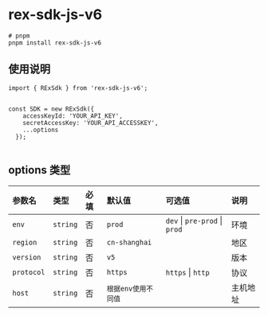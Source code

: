 # rex-sdk-js-v6

```
# pnpm
pnpm install rex-sdk-js-v6
```

## 使用说明

```
import { RExSdk } from 'rex-sdk-js-v6';


const SDK = new RExSdk({
    accessKeyId: 'YOUR_API_KEY',
    secretAccessKey: 'YOUR_API_ACCESSKEY',
    ...options
  });


```

## options 类型

| 参数名     | 类型     | 必填 | 默认值              | 可选值                        | 说明     |
| :--------- | :------- | :--- | :------------------ | :---------------------------- | :------- |
| `env`      | `string` | 否   | `prod`              | `dev` \| `pre-prod` \| `prod` | 环境     |
| `region`   | `string` | 否   | `cn-shanghai`       |                               | 地区     |
| `version`  | `string` | 否   | `v5`                |                               | 版本     |
| `protocol` | `string` | 否   | `https`             | `https` \| `http`             | 协议     |
| `host`     | `string` | 否   | `根据env使用不同值` |                               | 主机地址 |
